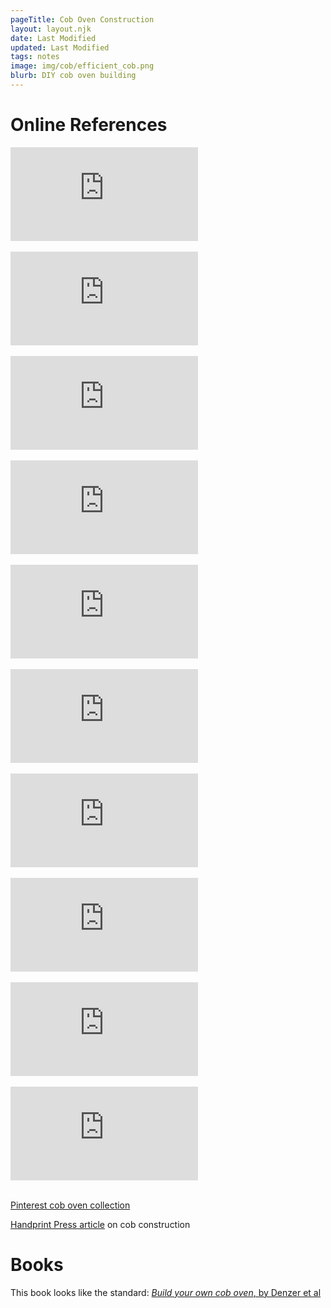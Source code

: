 ```yaml
---
pageTitle: Cob Oven Construction
layout: layout.njk
date: Last Modified 
updated: Last Modified 
tags: notes 
image: img/cob/efficient_cob.png
blurb: DIY cob oven building
---
```


# Online References

 <iframe src="https://www.youtube.com/embed/EmuVYU0kdkQ" title="YouTube video player" frameborder="0" allow="accelerometer; autoplay; clipboard-write; encrypted-media; gyroscope; picture-in-picture; web-share" allowfullscreen></iframe><br><br>
 
 <iframe  src="https://www.youtube.com/embed/i0foHjPVbP4" title="YouTube video player" frameborder="0" allow="accelerometer; autoplay; clipboard-write; encrypted-media; gyroscope; picture-in-picture; web-share" allowfullscreen></iframe><br><br>
 
 <iframe  src="https://www.youtube.com/embed/u4TJ-02Y6DY" title="YouTube video player" frameborder="0" allow="accelerometer; autoplay; clipboard-write; encrypted-media; gyroscope; picture-in-picture; web-share" allowfullscreen></iframe><br><br>
 
 <iframe  src="https://www.youtube.com/embed/orsz2nwpn1w" title="YouTube video player" frameborder="0" allow="accelerometer; autoplay; clipboard-write; encrypted-media; gyroscope; picture-in-picture; web-share" allowfullscreen></iframe><br><br>
 
 <iframe  src="https://www.youtube.com/embed/mJKxQ9YC7N4" title="YouTube video player" frameborder="0" allow="accelerometer; autoplay; clipboard-write; encrypted-media; gyroscope; picture-in-picture; web-share" allowfullscreen></iframe><br><br>
 
 <iframe  src="https://www.youtube.com/embed/Pe-Vvk_4WU0" title="YouTube video player" frameborder="0" allow="accelerometer; autoplay; clipboard-write; encrypted-media; gyroscope; picture-in-picture; web-share" allowfullscreen></iframe><br><br>
 
 <iframe  src="https://www.youtube.com/embed/lsdHPCcmpmk" title="YouTube video player" frameborder="0" allow="accelerometer; autoplay; clipboard-write; encrypted-media; gyroscope; picture-in-picture; web-share" allowfullscreen></iframe><br><br>
 
 <iframe  src="https://www.youtube.com/embed/4VZ2OUifixQ" title="YouTube video player" frameborder="0" allow="accelerometer; autoplay; clipboard-write; encrypted-media; gyroscope; picture-in-picture; web-share" allowfullscreen></iframe><br><br>
 
 <iframe  src="https://www.youtube.com/embed/SFuGzhPxofE" title="YouTube video player" frameborder="0" allow="accelerometer; autoplay; clipboard-write; encrypted-media; gyroscope; picture-in-picture; web-share" allowfullscreen></iframe><br><br>
 
 <iframe  src="https://www.youtube.com/embed/S5Nv_FJdSyo" title="YouTube video player" frameborder="0" allow="accelerometer; autoplay; clipboard-write; encrypted-media; gyroscope; picture-in-picture; web-share" allowfullscreen></iframe><br><br>
 

 [Pinterest cob oven collection](https://www.pinterest.com/pin/258112622384262201/)
 
 [Handprint Press article](https://www.handprintpress.com/theworkofart/an-earthen-oven-odyssey-by-joe-kennedy/) on cob construction
 
# Books

This book looks like the standard: 
[*Build your own cob oven*, by Denzer et al](https://www.amazon.com/Build-Your-Own-Earth-Oven/dp/096798467X/ref=as_li_ss_tl?ie=UTF8&qid=1476731749&sr=8-1&keywords=Build+Your+Own+Earth+Oven+by+Kiko+Denzer&linkCode=sl1&tag=tyrafarm-20&linkId=e2d2f08d1ecec5d3cc52cafbb791ca2a)

